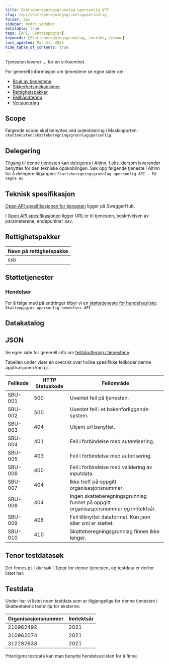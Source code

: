 ```yaml
---
title: Skatteberegningsgrunnlag upersonlig API
slug: /api/skatteberegningsgrunnlagupersonlig
folder: api
sidebar: mydoc_sidebar
datatable: true
tags: [API, Skatteoppgjør]
keywords: [Skatteberegningsgrunnlag, inntekt, formue]
last_updated: Mar 31, 2023
hide_table_of_contents: true
---
```

<summary>Tjenesten leverer ... for en virksomhet.</summary>

<Tabs underline={true}>
<TabItem headerText="Om tjenesten" itemKey="itemKey-1" default>

For generell informasjon om tjenestene se egne sider om:

* [Bruk av tjenestene](../om/bruk.md)
* [Sikkerhetsmekansimer](../om/sikkerhet.md)
* [Rettighetspakker](../om/rettighetspakker.md)
* [Feilhåndtering](../om/feil.md)
* [Versjonering](../om/versjoner.md)

## Scope

Følgende scope skal benyttes ved autentisering i Maskinporten: `skatteetaten:skatteberegningsgrunnlagupersonlig`

## Delegering

Tilgang til denne tjenesten kan delegeres i Altinn, f.eks. dersom leverandør benyttes for den tekniske oppkoblingen. Søk
opp følgende tjeneste i Altinn for å delegere tilgangen: `Skatteberegningsgrunnlag upersonlig API - På vegne av`

## Teknisk spesifikasjon

[Open API spesifikasjonen for tjenesten](https://app.swaggerhub.com/apis/Skatteetaten_Deling/Skatteberegningsgrunnlag-upersonlig-api)
ligger på SwaggerHub.

I [Open API spesifikasjonen](../om/tekniskspesifikasjon.md) ligger URL'er til tjenesten, beskrivelsen av parameterene,
endepunkter osv.

## Rettighetspakker

| Navn på rettighetspakke |	
|-------------------------|
| ssb                     |

## Støttetjenester

### Hendelser

For å følge med på endringer tilbyr vi
en [støttetjeneste for hendelsesliste](./hendelser.md): `Skatteoppgjør upersonlig hendelser API`

## Datakatalog

</TabItem>
<TabItem headerText="Eksempler" itemKey="itemKey-2"> 

## JSON

</TabItem>
<TabItem headerText="Feilkoder" itemKey="itemKey-3">

Se egen side for generell info om [feilhåndtering i tjenestene](../om/feil.md).

Tabellen under viser en oversikt over hvilke spesifikke feilkoder denne applikasjonen kan gi.

| Feilkode | HTTP Statuskode | Feilområde                                                                        |
|----------|-----------------|-----------------------------------------------------------------------------------|
| SBU-001  | 500             | Uventet feil på tjenesten.                                                        |
| SBU-002  | 500             | Uventet feil i et bakenforliggende system.                                        |
| SBU-003  | 404             | Ukjent url benyttet.                                                              |
| SBU-004  | 401             | Feil i forbindelse med autentisering.                                             |
| SBU-005  | 403             | Feil i forbindelse med autorisering.                                              |
| SBU-006  | 400             | Feil i forbindelse med validering av inputdata.                                   |
| SBU-007  | 404             | Ikke treff på oppgitt organisasjonsnummer.                                        |
| SBU-008  | 404             | Ingen skatteberegningsgrunnlag funnet på oppgitt organisasjonsnummer og inntektsår. |
| SBU-009  | 406             | Feil tilknyttet dataformat. Kun json eller xml er støttet.                        |
| SBU-010  | 410             | Skatteberegningsgrunnlag finnes ikke lenger.                                                |

</TabItem>
<TabItem headerText="Informasjonsmodell" itemKey="itemKey-4">

</TabItem>
<TabItem headerText="Test" itemKey="itemKey-5">

## Tenor testdatasøk
Det finnes pt. ikke søk i [Tenor](../test/tenor.md) for denne tjenesten, og testdata er derfor listet her.

## Testdata

Under har vi listet noen testdata som er tilgjengelige for denne tjenesten i Skatteetatens testmiljø for eksterne: 

| Organisasjonsnummer | Inntektsår |
|---|---|
| 210962492  | 2021 |
| 310962074  | 2021 |
| 312282933  | 2021 |
  
Ytterligere testdata kan man benytte hendelseslisten for å finne.

</TabItem>
</Tabs>

